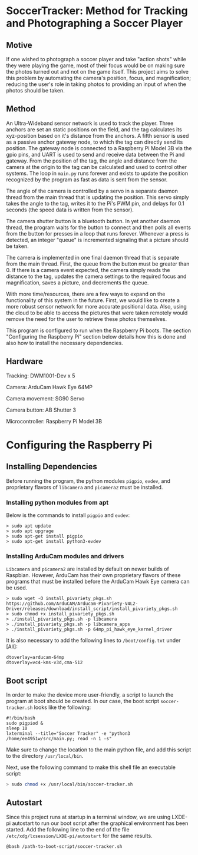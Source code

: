 # SoccerTracker: Method for Tracking and Photographing a Soccer Player

## Motive

If one wished to photograph a soccer player and take "action shots" while they were playing the game, most of their focus would be on making sure the photos turned out and not on the game itself. This project aims to solve this problem by automating the camera's position, focus, and magnification; reducing the user's role in taking photos to providing an input of when the photos should be taken.

## Method

An Ultra-Wideband sensor network is used to track the player. Three anchors are set an static positions on the field, and the tag calculates its xyz-position based on it's distance from the anchors. A fifth sensor is used as a passive anchor gateway node, to which the tag can directly send its position. The gateway node is connected to a Raspberry Pi Model 3B via the gpio pins, and UART is used to send and receive data between the Pi and gateway. From the position of the tag, the angle and distance from the camera at the origin to the tag can be calculated and used to control other systems. The loop in `main.py` runs forever and exists to update the position recognized by the program as fast as data is sent from the sensor.

The angle of the camera is controlled by a servo in a separate daemon thread from the main thread that is updating the position. This servo simply takes the angle to the tag, writes it to the Pi's PWM pin, and delays for 0.1 seconds (the speed data is written from the sensor).

The camera shutter button is a bluetooth button. In yet another daemon thread, the program waits for the button to connect and then polls all events from the button for presses in a loop that runs forever. Whenever a press is detected, an integer "queue" is incremented signaling that a picture should be taken.

The camera is implemented in one final daemon thread that is separate from the main thread. First, the queue from the button must be greater than 0. If there is a camera event expected, the camera simply reads the distance to the tag, updates the camera settings to the required focus and magnification, saves a picture, and decrements the queue.

With more time/resources, there are a few ways to expand on the functionality of this system in the future. First, we would like to create a more robust sensor network for more accurate positional data. Also, using the cloud to be able to access the pictures that were taken remotely would remove the need for the user to retrieve these photos themselves.

This program is configured to run when the Raspberry Pi boots. The section "Configuring the Raspberry Pi" section below details how this is done and also how to install the necessary dependencies.

## Hardware

Tracking: DWM1001-Dev x 5

Camera: ArduCam Hawk Eye 64MP

Camera movement: SG90 Servo

Camera button: AB Shutter 3

Microcontroller: Raspberry Pi Model 3B

# Configuring the Raspberry Pi

## Installing Dependencies

Before running the program, the python modules `pigpio`, `evdev`, and proprietary flavors of `libcamera` and `picamera2` must be installed. 

### Installing python modules from apt

Below is the commands to install `pigpio` and `evdev`:

```shell
> sudo apt update
> sudo apt upgrage
> sudo apt-get install pigpio
> sudo apt-get install python3-evdev
```

### Installing ArduCam modules and drivers

`Libcamera` and `picamera2` are installed by default on newer builds of Raspbian. However, ArduCam has their own proprietary flavors of these programs that must be installed before the ArduCam Hawk Eye camera can be used.

```shell
> sudo wget -O install_pivariety_pkgs.sh https://github.com/ArduCAM/Arducam-Pivariety-V4L2-Driver/releases/download/install_script/install_pivariety_pkgs.sh
> sudo chmod +x install_pivariety_pkgs.sh
> ./install_pivariety_pkgs.sh -p libcamera
> ./install_pivariety_pkgs.sh -p libcamera_apps
> ./install_pivariety_pkgs.sh -p 64mp_pi_hawk_eye_kernel_driver
```

It is also necessary to add the following lines to `/boot/config.txt` under [All]:

```
dtoverlay=arducam-64mp
dtoverlay=vc4-kms-v3d,cma-512
```

## Boot script

In order to make the device more user-friendly, a script to launch the program at boot should be created. In our case, the boot script `soccer-tracker.sh` looks like the following:

```shell
#!/bin/bash
sudo pigpiod &
sleep 10
lxterminal --title="Soccer Tracker" -e "python3 /home/ee4951w/src/main.py; read -n 1 -s" 
```

Make sure to change the location to the main python file, and add this script to the directory `/usr/local/bin`.

Next, use the following command to make this shell file an executable script:

```bash
> sudo chmod +x /usr/local/bin/soccer-tracker.sh
```

## Autostart

Since this project runs at startup in a terminal window, we are using LXDE-pi autostart to run our boot script after the graphical environment has been started. Add the following line to the end of the file `/etc/xdg/lxsession/LXDE-pi/autostart` for the same results.

```
@bash /path-to-boot-script/soccer-tracker.sh
```
